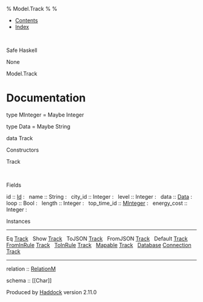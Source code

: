 % Model.Track
% 
% 

-   [Contents](index.html)
-   [Index](doc-index.html)

 

Safe Haskell

None

Model.Track

Documentation
=============

type MInteger = Maybe Integer

type Data = Maybe String

data Track

Constructors

Track

 

Fields

id :: [Id](Model-General.html#t:Id)
:    
name :: String
:    
city\_id :: Integer
:    
level :: Integer
:    
data :: [Data](Model-Track.html#t:Data)
:    
loop :: Bool
:    
length :: Integer
:    
top\_time\_id :: [MInteger](Model-Track.html#t:MInteger)
:    
energy\_cost :: Integer
:    

Instances

  --------------------------------------------------------------------------------------------------------------------------------- ---
  Eq [Track](Model-Track.html#t:Track)                                                                                               
  Show [Track](Model-Track.html#t:Track)                                                                                             
  ToJSON [Track](Model-Track.html#t:Track)                                                                                           
  FromJSON [Track](Model-Track.html#t:Track)                                                                                         
  Default [Track](Model-Track.html#t:Track)                                                                                          
  [FromInRule](Data-InRules.html#t:FromInRule) [Track](Model-Track.html#t:Track)                                                     
  [ToInRule](Data-InRules.html#t:ToInRule) [Track](Model-Track.html#t:Track)                                                         
  [Mapable](Model-General.html#t:Mapable) [Track](Model-Track.html#t:Track)                                                          
  [Database](Model-General.html#t:Database) [Connection](Data-SqlTransaction.html#t:Connection) [Track](Model-Track.html#t:Track)    
  --------------------------------------------------------------------------------------------------------------------------------- ---

relation :: [RelationM](Data-Relation.html#t:RelationM)

schema :: [[Char]]

Produced by [Haddock](http://www.haskell.org/haddock/) version 2.11.0
